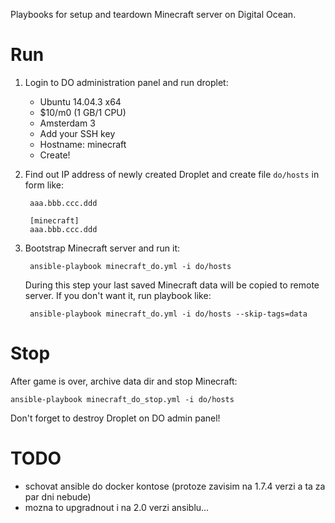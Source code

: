 Playbooks for setup and teardown Minecraft server on Digital Ocean.

# Run

1. Login to DO administration panel and run droplet:
    - Ubuntu 14.04.3 x64
    - $10/m0 (1 GB/1 CPU)
    - Amsterdam 3
    - Add your SSH key
    - Hostname: minecraft
    - Create!

2. Find out IP address of newly created Droplet and create file `do/hosts` in
   form like:

        aaa.bbb.ccc.ddd

        [minecraft]
        aaa.bbb.ccc.ddd

3. Bootstrap Minecraft server and run it:

        ansible-playbook minecraft_do.yml -i do/hosts

   During this step your last saved Minecraft data will be copied to remote
   server. If you don't want it, run playbook like:

        ansible-playbook minecraft_do.yml -i do/hosts --skip-tags=data


# Stop

After game is over, archive data dir and stop Minecraft:

    ansible-playbook minecraft_do_stop.yml -i do/hosts

Don't forget to destroy Droplet on DO admin panel!


# TODO

- schovat ansible do docker kontose (protoze zavisim na 1.7.4 verzi a ta za 
  par dni nebude)
- mozna to upgradnout i na 2.0 verzi ansiblu...
